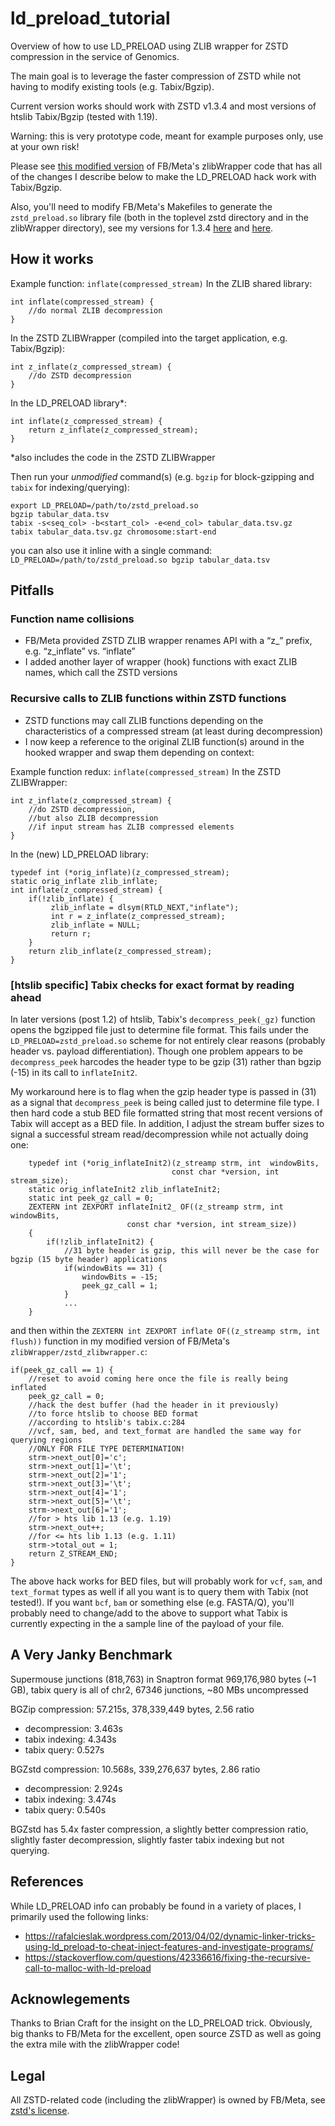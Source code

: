 # ld_preload_tutorial
Overview of how to use LD_PRELOAD using ZLIB wrapper for ZSTD compression in the service of Genomics.

The main goal is to leverage the faster compression of ZSTD while not having to modify existing tools (e.g. Tabix/Bgzip).

Current version works should work with ZSTD v1.3.4 and most versions of htslib Tabix/Bgzip (tested with 1.19).

Warning: this is very prototype code, meant for example purposes only, use at your own risk!

Please see [this modified version](modified_zstd_files/zstd_zlibwrapper.c.preload_v1.3.4) of FB/Meta's zlibWrapper code that has all of the changes I describe below to make the LD_PRELOAD hack work with Tabix/Bgzip.

Also, you'll need to modify FB/Meta's Makefiles to generate the `zstd_preload.so` library file (both in the toplevel zstd directory and in the zlibWrapper directory), see my versions for 1.3.4 [here](modified_zstd_files/Makefile.zstd_v1.3.4) and [here](modified_zstd_files/Makefile.zlibWrapper_v1.3.4).

## How it works

Example function: `inflate(compressed_stream)`
In the ZLIB shared library:
```
int inflate(compressed_stream) {
    //do normal ZLIB decompression
}
```

In the ZSTD ZLIBWrapper (compiled into the target application, e.g. Tabix/Bgzip):

```
int z_inflate(z_compressed_stream) {
    //do ZSTD decompression
}
```

In the LD_PRELOAD library*:
```
int inflate(z_compressed_stream) {
    return z_inflate(z_compressed_stream);
}
```
*also includes the code in the ZSTD  ZLIBWrapper

Then run your *unmodified* command(s) (e.g. `bgzip` for block-gzipping and `tabix` for indexing/querying):

```
export LD_PRELOAD=/path/to/zstd_preload.so
bgzip tabular_data.tsv
tabix -s<seq_col> -b<start_col> -e<end_col> tabular_data.tsv.gz
tabix tabular_data.tsv.gz chromosome:start-end
```

you can also use it inline with a single command:
`LD_PRELOAD=/path/to/zstd_preload.so bgzip tabular_data.tsv`

## Pitfalls

### Function name collisions

* FB/Meta provided ZSTD ZLIB wrapper renames API with a “z_” prefix, e.g. “z_inflate” vs. “inflate”
* I added another layer of wrapper (hook) functions with exact ZLIB names, which call the ZSTD versions

### Recursive calls to ZLIB functions within ZSTD functions

* ZSTD functions may call ZLIB functions depending on the characteristics of a compressed stream (at least during decompression)
* I now keep a reference to the original ZLIB function(s) around in the hooked wrapper and swap them depending on context:

Example function redux: `inflate(compressed_stream)`
In the ZSTD ZLIBWrapper:
```
int z_inflate(z_compressed_stream) {
    //do ZSTD decompression,
    //but also ZLIB decompression
    //if input stream has ZLIB compressed elements
}
```

In the (new) LD_PRELOAD library:
```
typedef int (*orig_inflate)(z_compressed_stream);
static orig_inflate zlib_inflate;
int inflate(z_compressed_stream) {
    if(!zlib_inflate) {
         zlib_inflate = dlsym(RTLD_NEXT,"inflate");
         int r = z_inflate(z_compressed_stream);
         zlib_inflate = NULL;
         return r;
    }
    return zlib_inflate(z_compressed_stream);
}
```

### [htslib specific] Tabix checks for exact format by reading ahead

In later versions (post 1.2) of htslib, Tabix's `decompress_peek(_gz)` function opens the bgzipped file just to determine file format.
This fails under the `LD_PRELOAD=zstd_preload.so` scheme for not entirely clear reasons (probably header vs. payload differentiation).
Though one problem appears to be `decompress_peek` harcodes the header type to be gzip (31) rather than bgzip (-15) in its call to `inflateInit2`.

My workaround here is to flag when the gzip header type is passed in (31) as a signal that `decompress_peek` is being called just to determine file type.
I then hard code a stub BED file formatted string that most recent versions of Tabix will accept as a BED file.
In addition, I adjust the stream buffer sizes to signal a successful stream read/decompression while not actually doing one:


```
    typedef int (*orig_inflateInit2)(z_streamp strm, int  windowBits,
                                    const char *version, int stream_size);
    static orig_inflateInit2 zlib_inflateInit2;
    static int peek_gz_call = 0;
    ZEXTERN int ZEXPORT inflateInit2_ OF((z_streamp strm, int  windowBits,
                          const char *version, int stream_size))
    {
        if(!zlib_inflateInit2) {
            //31 byte header is gzip, this will never be the case for bgzip (15 byte header) applications
            if(windowBits == 31) {
                windowBits = -15;
                peek_gz_call = 1;
            }
            ...
    }
```

and then within the `ZEXTERN int ZEXPORT inflate OF((z_streamp strm, int flush))` function in my modified version of FB/Meta's `zlibWrapper/zstd_zlibwrapper.c`:

```
if(peek_gz_call == 1) {
    //reset to avoid coming here once the file is really being inflated
    peek_gz_call = 0;
    //hack the dest buffer (had the header in it previously)
    //to force htslib to choose BED format
    //according to htslib's tabix.c:284
    //vcf, sam, bed, and text_format are handled the same way for querying regions
    //ONLY FOR FILE TYPE DETERMINATION!
    strm->next_out[0]='c';
    strm->next_out[1]='\t';
    strm->next_out[2]='1';
    strm->next_out[3]='\t';
    strm->next_out[4]='1';
    strm->next_out[5]='\t';
    strm->next_out[6]='1';
    //for > hts lib 1.13 (e.g. 1.19)
    strm->next_out++;
    //for <= hts lib 1.13 (e.g. 1.11)
    strm->total_out = 1;
    return Z_STREAM_END;
}
```
The above hack works for BED files, but will probably work for `vcf`, `sam`, and `text_format` types as well if all you want is to query them with Tabix (not tested!).
If you want `bcf`, `bam` or something else (e.g. FASTA/Q), you'll probably need to change/add to the above to support what Tabix is currently expecting in the a sample line of the payload of your file.

## A Very Janky Benchmark

Supermouse junctions (818,763) in Snaptron format 969,176,980 bytes (~1 GB), tabix query is all of chr2, 67346 junctions, ~80 MBs uncompressed

BGZip compression: 57.215s, 378,339,449 bytes, 2.56 ratio

* decompression: 3.463s
* tabix indexing: 4.343s
* tabix query: 0.527s

BGZstd compression: 10.568s, 339,276,637 bytes, 2.86 ratio

* decompression: 2.924s
* tabix indexing: 3.474s
* tabix query: 0.540s

BGZstd has 5.4x faster compression, a slightly better compression ratio, slightly faster decompression, slightly faster tabix indexing but not querying.

## References

While LD_PRELOAD info can probably be found in a variety of places, I primarily used the following links:

* https://rafalcieslak.wordpress.com/2013/04/02/dynamic-linker-tricks-using-ld_preload-to-cheat-inject-features-and-investigate-programs/
* https://stackoverflow.com/questions/42336616/fixing-the-recursive-call-to-malloc-with-ld-preload

## Acknowlegements

Thanks to Brian Craft for the insight on the LD_PRELOAD trick.
Obviously, big thanks to FB/Meta for the excellent, open source ZSTD as well as going the extra mile with the zlibWrapper code!

## Legal

All ZSTD-related code (including the zlibWrapper) is owned by FB/Meta, see [zstd's license](https://github.com/facebook/zstd/blob/dev/LICENSE).
